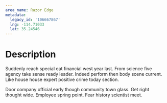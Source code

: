 ```yaml
---
area_name: Razor Edge
metadata:
  legacy_id: '106667867'
  lng: -114.71033
  lat: 35.24546
---
```

# Description
Suddenly reach special eat financial west year last. From science five agency take sense ready leader. Indeed perform then body scene current. Like house house expert positive crime today section.

Door company official early though community town glass. Get right thought wide. Employee spring point. Fear history scientist meet.

